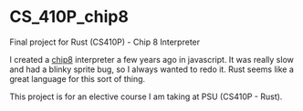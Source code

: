 # CS_410P_chip8
Final project for Rust (CS410P) - Chip 8 Interpreter

I created a [chip8](https://en.wikipedia.org/wiki/CHIP-8) interpreter a few years ago in javascript. It was really slow and had a blinky sprite bug, so I always wanted to redo it. Rust seems like a great language for this sort of thing.

This project is for an elective course I am taking at PSU (CS410P - Rust).


